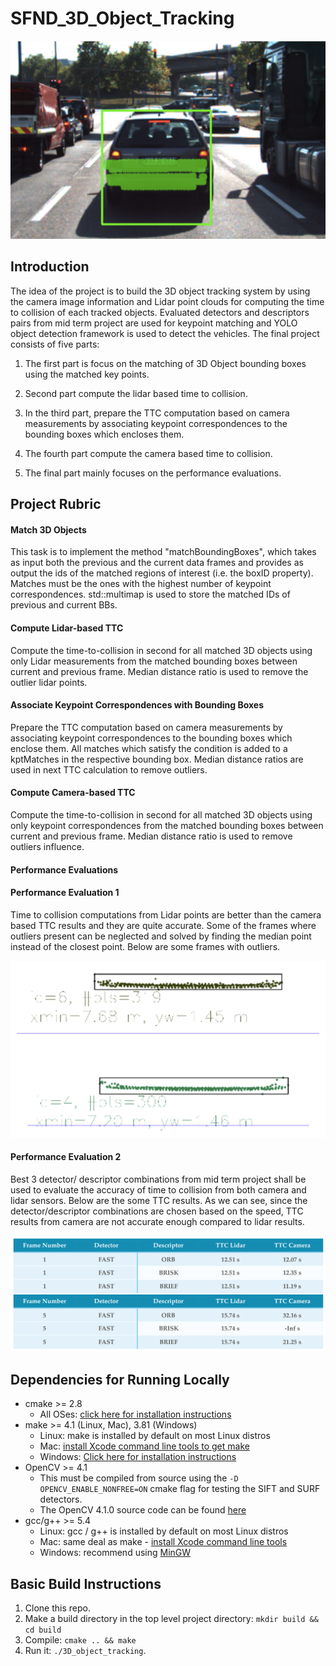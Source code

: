 [//]: # (Image References)
[image_0]: img/img0.png
[image_1]: img/img1.png
[image_2]: img/img2.png

# SFND_3D_Object_Tracking

![alt text][image_0]

## Introduction

The idea of the project is to build the 3D object tracking system by using the camera image information and Lidar point clouds for computing the time to collision of each tracked objects. Evaluated detectors and descriptors pairs from mid term project are used for keypoint matching and YOLO object detection framework is used to detect the vehicles. The final project consists of five parts:

  1) The first part is focus on the matching of 3D Object bounding boxes using the matched key points.

  2) Second part compute the lidar based time to collision.

  3) In the third part, prepare the TTC computation based on camera measurements by
associating keypoint correspondences to the bounding boxes which encloses them.

  4) The fourth part compute the camera based time to collision.

  5) The final part mainly focuses on the performance evaluations.

## Project Rubric

#### Match 3D Objects
This task is to implement the method "matchBoundingBoxes", which takes as input both the previous and the current data frames and provides as output the ids of the matched regions of interest (i.e. the boxID property). Matches must be the ones with the highest number of keypoint correspondences. std::multimap is used to store the matched IDs of previous and current BBs.

#### Compute Lidar-based TTC
Compute the time-to-collision in second for all matched 3D objects using only Lidar measurements from the matched bounding boxes between current and previous frame. Median distance ratio is used to remove the outlier lidar points.

#### Associate Keypoint Correspondences with Bounding Boxes
Prepare the TTC computation based on camera measurements by associating keypoint correspondences to the bounding boxes which enclose them. All matches which satisfy the condition is added to a kptMatches in the respective bounding box. Median distance ratios are used in next TTC calculation to remove outliers.

#### Compute Camera-based TTC
Compute the time-to-collision in second for all matched 3D objects using only keypoint correspondences from the matched bounding boxes between current and previous frame. Median distance ratio is used to remove outliers influence.

#### Performance Evaluations
#### Performance Evaluation 1
Time to collision computations from Lidar points are better than the camera based TTC results and they are quite accurate. Some of the frames where outliers present can be neglected and solved by finding the median point instead of the closest point. Below are some frames with outliers.

![alt text][image_1]

#### Performance Evaluation 2
Best 3 detector/ descriptor combinations from mid term project shall be used to evaluate the accuracy of time to collision from both camera and lidar sensors. Below are the some TTC results. As we can see, since the detector/descriptor combinations are chosen based on the speed, TTC results from camera are not accurate enough compared to lidar results.

![alt text][image_2]

## Dependencies for Running Locally
* cmake >= 2.8
  * All OSes: [click here for installation instructions](https://cmake.org/install/)
* make >= 4.1 (Linux, Mac), 3.81 (Windows)
  * Linux: make is installed by default on most Linux distros
  * Mac: [install Xcode command line tools to get make](https://developer.apple.com/xcode/features/)
  * Windows: [Click here for installation instructions](http://gnuwin32.sourceforge.net/packages/make.htm)
* OpenCV >= 4.1
  * This must be compiled from source using the `-D OPENCV_ENABLE_NONFREE=ON` cmake flag for testing the SIFT and SURF detectors.
  * The OpenCV 4.1.0 source code can be found [here](https://github.com/opencv/opencv/tree/4.1.0)
* gcc/g++ >= 5.4
  * Linux: gcc / g++ is installed by default on most Linux distros
  * Mac: same deal as make - [install Xcode command line tools](https://developer.apple.com/xcode/features/)
  * Windows: recommend using [MinGW](http://www.mingw.org/)

## Basic Build Instructions

1. Clone this repo.
2. Make a build directory in the top level project directory: `mkdir build && cd build`
3. Compile: `cmake .. && make`
4. Run it: `./3D_object_tracking`.
